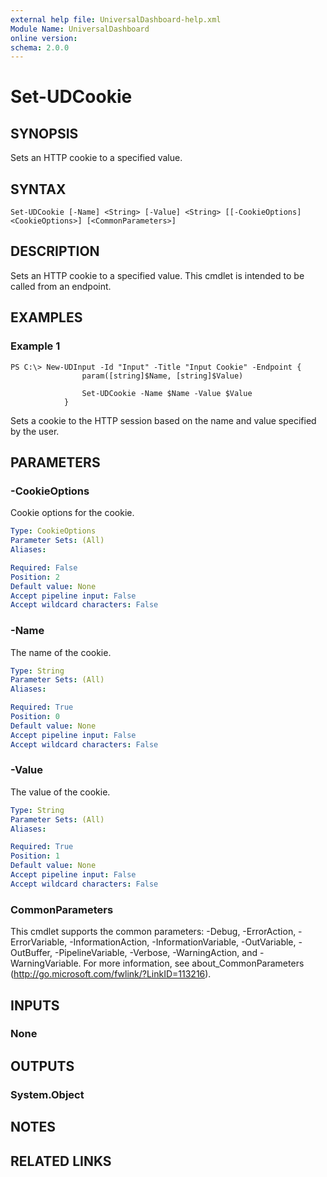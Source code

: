 ```yaml
---
external help file: UniversalDashboard-help.xml
Module Name: UniversalDashboard
online version: 
schema: 2.0.0
---
```


# Set-UDCookie

## SYNOPSIS
Sets an HTTP cookie to a specified value.

## SYNTAX

```
Set-UDCookie [-Name] <String> [-Value] <String> [[-CookieOptions] <CookieOptions>] [<CommonParameters>]
```

## DESCRIPTION
Sets an HTTP cookie to a specified value. This cmdlet is intended to be called from an endpoint.

## EXAMPLES

### Example 1
```
PS C:\> New-UDInput -Id "Input" -Title "Input Cookie" -Endpoint {
                param([string]$Name, [string]$Value)

                Set-UDCookie -Name $Name -Value $Value
            }
```

Sets a cookie to the HTTP session based on the name and value specified by the user. 

## PARAMETERS

### -CookieOptions
Cookie options for the cookie.

```yaml
Type: CookieOptions
Parameter Sets: (All)
Aliases: 

Required: False
Position: 2
Default value: None
Accept pipeline input: False
Accept wildcard characters: False
```

### -Name
The name of the cookie.

```yaml
Type: String
Parameter Sets: (All)
Aliases: 

Required: True
Position: 0
Default value: None
Accept pipeline input: False
Accept wildcard characters: False
```

### -Value
The value of the cookie.

```yaml
Type: String
Parameter Sets: (All)
Aliases: 

Required: True
Position: 1
Default value: None
Accept pipeline input: False
Accept wildcard characters: False
```

### CommonParameters
This cmdlet supports the common parameters: -Debug, -ErrorAction, -ErrorVariable, -InformationAction, -InformationVariable, -OutVariable, -OutBuffer, -PipelineVariable, -Verbose, -WarningAction, and -WarningVariable. For more information, see about_CommonParameters (http://go.microsoft.com/fwlink/?LinkID=113216).

## INPUTS

### None

## OUTPUTS

### System.Object

## NOTES

## RELATED LINKS

